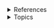 
<details>
<summary>References</summary>

  ### References
1. [Deep learning with Python (second edition) Francois Chollet, 2021](https://sourestdeeds.github.io/pdf/Deep%20Learning%20with%20Python.pdfList)       
2. [Probabilistic machine learing, An Introduction, Kevn Murphy, MIT Press, 2022](https://probml.github.io/pml-book/book1.html); Chapters 13, 14, and 15       
3. [Deep Learning, Ian Goodfellow and Yoshua Bengio and Aaron Courville, MIT Press, 2016](http://www.deeplearningbook.org)

</details>

<details>
<summary>Topics</summary>

  ### Topics
1. Neural networks for tabular data
2. Neural networks for image data
3. Neural networks for sequence data 

</details>






